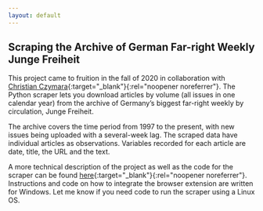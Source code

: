 ```yaml
---
layout: default
---
```


## Scraping the Archive of German Far-right Weekly Junge Freiheit

This project came to fruition in the fall of 2020 in collaboration with [Christian Czymara](https://czymara.com){:target="_blank"}{:rel="noopener noreferrer"}. The Python scraper lets you download articles by volume (all issues in one calendar year) from the archive of Germany’s biggest far-right weekly by circulation, Junge Freiheit.

The archive covers the time period from 1997 to the present, with new issues being uploaded with a several-week lag. The scraped data have individual articles as observations. Variables recorded for each article are date, title, the URL and the text.

A more technical description of the project as well as the code for the scraper can be found [here](https://github.com/leo-bauer/junge-freiheit-scraper){:target="_blank"}{:rel="noopener noreferrer"}. Instructions and code on how to integrate the browser extension are written for Windows. Let me know if you need code to run the scraper using a Linux OS.
